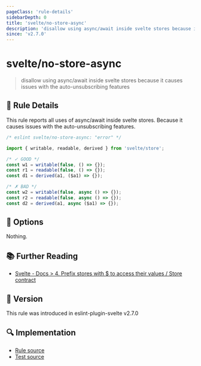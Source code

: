```yaml
---
pageClass: 'rule-details'
sidebarDepth: 0
title: 'svelte/no-store-async'
description: 'disallow using async/await inside svelte stores because it causes issues with the auto-unsubscribing features'
since: 'v2.7.0'
---
```


# svelte/no-store-async

> disallow using async/await inside svelte stores because it causes issues with the auto-unsubscribing features

## :book: Rule Details

This rule reports all uses of async/await inside svelte stores.
Because it causes issues with the auto-unsubscribing features.

<!--eslint-skip-->

```js
/* eslint svelte/no-store-async: "error" */

import { writable, readable, derived } from 'svelte/store';

/* ✓ GOOD */
const w1 = writable(false, () => {});
const r1 = readable(false, () => {});
const d1 = derived(a1, ($a1) => {});

/* ✗ BAD */
const w2 = writable(false, async () => {});
const r2 = readable(false, async () => {});
const d2 = derived(a1, async ($a1) => {});
```

## :wrench: Options

Nothing.

## :books: Further Reading

- [Svelte - Docs > 4. Prefix stores with $ to access their values / Store contract](https://svelte.dev/docs#component-format-script-4-prefix-stores-with-$-to-access-their-values-store-contract)

## :rocket: Version

This rule was introduced in eslint-plugin-svelte v2.7.0

## :mag: Implementation

- [Rule source](https://github.com/sveltejs/eslint-plugin-svelte/blob/main/packages/eslint-plugin-svelte/src/rules/no-store-async.ts)
- [Test source](https://github.com/sveltejs/eslint-plugin-svelte/blob/main/packages/eslint-plugin-svelte/tests/src/rules/no-store-async.ts)
